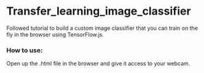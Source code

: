# Transfer_learning_image_classifier
Followed tutorial to build a custom image classifier that you can train on the fly in the browser using TensorFlow.js.

### How to use: ###

Open up the .html file in the browser and give it access to your webcam.
